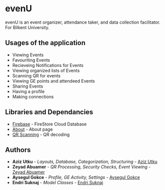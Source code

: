 # evenU
evenU is an event organizer, attendance taker, and data collection facilitator. For Bilkent University.

## Usages of the application
* Viewing Events
* Favouriting Events
* Recieveing Notifications for Events
* Viewing organized lists of Events
* Scanning QR for events
* Viewing GE points and attendeed Events
* Sharing Events
* Having a profile
* Making connections


## Libraries and Dependancies
* [Firebase](http://firebase.google.com/) - FireStore Cloud Database
* [About](https://github.com/medyo/android-about-page/) - About page
* [QR Scanning](https://github.com/dlazaro66/QRCodeReaderView) - QR decoding


## Authors
* **Aziz Utku** - *Layouts, Database, Categorization, Structuring* - [Aziz Utku](https://github.com/AzizUtku)
* **Zeyad Abuamer** - *QR Processing, Security Checks, Event Viewing* - [Zeyad Abuamer](https://github.com/zeyadkhaled)
* **Aysegul Gokce** - *Profile, GE Activity, Settings* - [Aysegul Gokce](https://github.com/sdaysegul)
* **Endri Suknaj** - *Model Classes* - [Endri Suknaj]()



